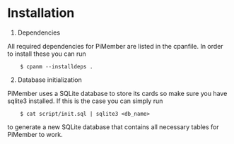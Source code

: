 # Installation

1. Dependencies

All required dependencies for PiMember are listed in the cpanfile. In order to
install these you can run

```
    $ cpanm --installdeps .
```

2. Database initialization

PiMember uses a SQLite database to store its cards so make sure you have sqlite3
installed. If this is the case you can simply run

```
    $ cat script/init.sql | sqlite3 <db_name>
```

to generate a new SQLite database that contains all necessary tables for
PiMember to work.
